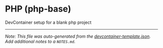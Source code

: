 
# PHP (php-base)

DevContainer setup for a blank php project





---

_Note: This file was auto-generated from the [devcontainer-template.json](https://github.com/Derroylo/devcontainer-templates/blob/main/src/php-base/devcontainer-template.json).  Add additional notes to a `NOTES.md`._

